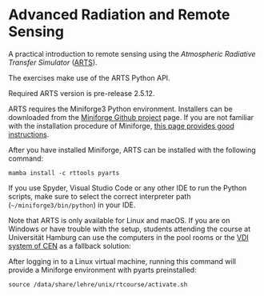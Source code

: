# Advanced Radiation and Remote Sensing

A practical introduction to remote sensing using the
_Atmospheric Radiative Transfer Simulator_ ([ARTS][arts]).

The exercises make use of the ARTS Python API.

Required ARTS version is pre-release 2.5.12.

ARTS requires the Miniforge3 Python environment.
Installers can be downloaded from the [Miniforge Github project][conda] page.
If you are not familiar with the installation procedure of Miniforge, [this page provides good instructions][robotology].

After you have installed Miniforge, ARTS can be installed with the following command:
```
mamba install -c rttools pyarts
```

If you use Spyder, Visual Studio Code or any other IDE  to run the Python scripts, make sure to select the correct interpreter path (`~/miniforge3/bin/python`) in your IDE.

Note that ARTS is only available for Linux and macOS. If you are on Windows or have trouble with the setup, students attending the course at Universität Hamburg can use the computers in the pool rooms or the [VDI system of CEN][vdi-cen] as a fallback solution:

After logging in to a Linux virtual machine, running this command will provide a Miniforge environment with pyarts preinstalled:

```
source /data/share/lehre/unix/rtcourse/activate.sh
```

[arts]: http://radiativetransfer.org/
[vdi-cen]: https://www.cen.uni-hamburg.de/facilities/cen-it/vdi.html
[conda]: https://github.com/conda-forge/miniforge#miniforge
[robotology]: https://github.com/robotology/robotology-superbuild/blob/master/doc/install-miniforge.md
